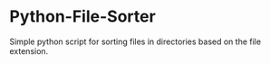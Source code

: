 # Python-File-Sorter
Simple python script for sorting files in directories based on the file extension.
